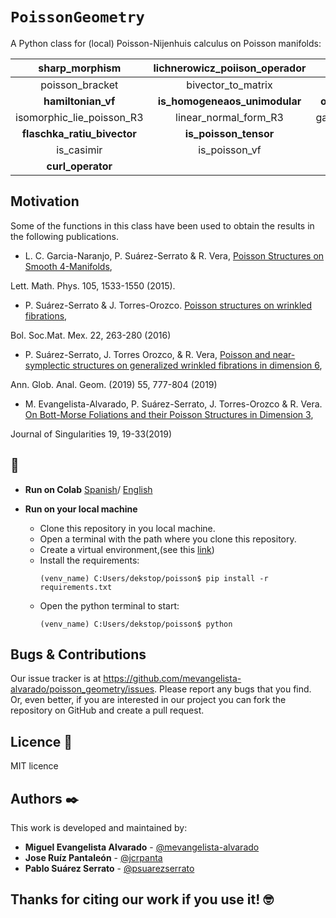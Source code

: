 
# `PoissonGeometry`
A Python class for (local) Poisson-Nijenhuis calculus on Poisson manifolds:

|  sharp_morphism            | lichnerowicz_poiison_operador  | modular_vf           |
| :-------:                  | :------:                       | :-----:              |
| poisson_bracket            | bivector_to_matrix             | jacobiator           |
| __hamiltonian_vf__         | __is_homogeneaos_unimodular__  | __one_forms_bracket__|
| isomorphic_lie_poisson_R3  | linear_normal_form_R3          | gauge_transformation |
|__flaschka_ratiu_bivector__ | __is_poisson_tensor__          |__is_in_kernel__      |
|is_casimir                  |is_poisson_vf                   |is_poisson_par        |
|__curl_operator__           |                                |                      |

<!-- For more information you can read the [wiki](https://github.com/mevangelista-alvarado/poisson_geometry/wiki) this project. or the our [documentation]()-->

## Motivation 
Some of the functions in this class have been used to obtain the results in the following publications.

 * L.  C.  Garcia-Naranjo,  P.  Suárez-Serrato & R.  Vera, [Poisson Structures on Smooth 4-Manifolds](https://link.springer.com/article/10.1007/s11005-015-0792-8), 
 
 Lett. Math. Phys. 105, 1533-1550 (2015). 
 * P. Suárez-Serrato & J. Torres-Orozco. [Poisson structures on wrinkled fibrations](https://link.springer.com/article/10.1007/s40590-015-0072-8),
 
 Bol. Soc.Mat. Mex. 22, 263-280 (2016) 
 * P. Suárez-Serrato, J. Torres Orozco, & R. Vera,  [Poisson and near-symplectic structures on generalized wrinkled fibrations in dimension 6](https://link.springer.com/article/10.1007/s10455-019-09651-2),
 
 Ann. Glob. Anal. Geom. (2019) 55, 777-804 (2019)
 * M. Evangelista-Alvarado, P. Suárez-Serrato, J. Torres-Orozco & R. Vera. [On Bott-Morse Foliations and their Poisson Structures in Dimension 3](http://journalofsingularities.org/volume19/article2.html), 
 
 Journal of Singularities 19, 19-33(2019)

## 🚀
<!--- #### Testing: --->
 * __Run on Colab__ [Spanish](https://colab.research.google.com/drive/1SN6PS0auO-h3aCXIenblnwJIV-YpowtZ)/ [English](https://colab.research.google.com/drive/1XYcaJQ29XwkblXQOYumT1s8_00bHUEKZ)
   
 * __Run on your local machine__
   * Clone this repository in you local machine.
   * Open a terminal with the path where you clone this repository.
   * Create a virtual environment,(see this [link](https://gist.github.com/mevangelista-alvarado/8ee2fd663e7446e543fc04eacce0f303))
   * Install the requirements:
      ```
      (venv_name) C:Users/dekstop/poisson$ pip install -r requirements.txt
      ```
   * Open the python terminal to start:
      ```
      (venv_name) C:Users/dekstop/poisson$ python
      ```
	
	<!-- 
	* Testing the class.
	   For example we want convert to matriz the bivector <a href="https://www.codecogs.com/eqnedit.php?latex=$$\pi=x_{3}\frac{\partial}{\partial&space;x_{1}}\wedge\frac{\partial}{\partial&space;x_{2}}&space;-&space;x_{2}\frac{\partial}{\partial&space;x_{1}}\wedge\frac{\partial}{\partial&space;x_{3}}&space;&plus;&space;x_{1}\frac{\partial}{\partial&space;x_{2}}\wedge\frac{\partial}{\partial&space;x_{3}}$$" target="_blank"><img src="https://latex.codecogs.com/gif.latex?$$\pi=x_{3}\frac{\partial}{\partial&space;x_{1}}\wedge\frac{\partial}{\partial&space;x_{2}}&space;-&space;x_{2}\frac{\partial}{\partial&space;x_{1}}\wedge\frac{\partial}{\partial&space;x_{3}}&space;&plus;&space;x_{1}\frac{\partial}{\partial&space;x_{2}}\wedge\frac{\partial}{\partial&space;x_{3}}$$" title="$$\pi=x_{3}\frac{\partial}{\partial x_{1}}\wedge\frac{\partial}{\partial x_{2}} - x_{2}\frac{\partial}{\partial x_{1}}\wedge\frac{\partial}{\partial x_{3}} + x_{1}\frac{\partial}{\partial x_{2}}\wedge\frac{\partial}{\partial x_{3}}$$" /></a>
	   then <a href="https://www.codecogs.com/eqnedit.php?latex=\pi" target="_blank"><img src="https://latex.codecogs.com/gif.latex?\pi" title="\pi" /></a> is equivalent to ```{(1,2): 'x3', (1,3): '-x2', (2,3): 'x1'}``` in this class.
	   ```
	   >>> from poisson import PoissonGeometry
	   >>> # We instantiate the Poisson class for dimension 3
	   >>> pg = PoissonGeometry(3)
	   >>> pg.bivector_to_matrix({(1,2): 'x3', (1,3): '-x2', (2,3): 'x1'})
	   Matrix([
	   [  0,  x3, -x2],
	   [-x3,   0,  x1],
	   [ x2, -x1,   0]])
	   ```
		
		This function has an option for output is in latex format string, for this, we change the flag latex_format to True (its default value is False) as shown below.
		
		```
		 >>> print(pg.bivector_to_matrix({(1,2): 'x3', (1,3): '-x2', (2,3): 'x1'}, latex_format=True))
		   \left[\begin{array}{ccc}0 & x_{3} & - x_{2}\\- x_{3} & 0 & x_{1}\\x_{2} & - x_{1} & 0\end{array}\right]
		```
		<!--For more information to how use this class you can read the [documentation]() or the our [wiki](https://github.com/mevangelista-alvarado/poisson_geometry/wiki)-->

<!--## TO DO
Calculate Poisson Cohomology with linear coefficients.-->

## Bugs & Contributions
Our issue tracker is at https://github.com/mevangelista-alvarado/poisson_geometry/issues. Please report any bugs that you find. Or, even better, if you are interested in our project you can fork the repository on GitHub and create a pull request. 

## Licence 📄
MIT licence

## Authors ✒️
This work is developed and maintained by:
 * **Miguel Evangelista Alvarado** - [@mevangelista-alvarado](https://github.com/mevangelista-alvarado)
 * **Jose Ruíz Pantaleón** - [@jcrpanta](https://github.com/jcrpanta)
 * **Pablo Suárez Serrato** - [@psuarezserrato](https://github.com/psuarezserrato)

## Thanks for citing our work if you use it! 🤓 ##

<!-- 
## Do not forget.
* Comment to others about this project 📢
* Cite this project if you use it 🤓.
* Finally, if you know one of the authors, invite him a beer🍺.
---

